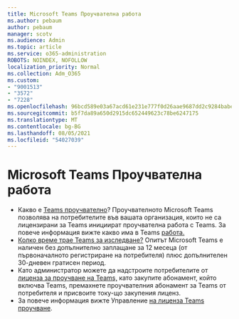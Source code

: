 ```yaml
---
title: Microsoft Teams Проучвателна работа
ms.author: pebaum
author: pebaum
manager: scotv
ms.audience: Admin
ms.topic: article
ms.service: o365-administration
ROBOTS: NOINDEX, NOFOLLOW
localization_priority: Normal
ms.collection: Adm_O365
ms.custom:
- "9001513"
- "3572"
- "7228"
ms.openlocfilehash: 96bcd589e03a67acd61e231e777f0d26aae9687dd2c9284babe3e2669343ca5e
ms.sourcegitcommit: b5f7da89a650d2915dc652449623c78be6247175
ms.translationtype: MT
ms.contentlocale: bg-BG
ms.lasthandoff: 08/05/2021
ms.locfileid: "54027039"
---
```

# <a name="microsoft-teams-exploratory-experience"></a>Microsoft Teams Проучвателна работа

- Какво е [Teams проучвателно](https://docs.microsoft.com/microsoftteams/teams-exploratory)? Проучвателното Microsoft Teams позволява на потребителите във вашата организация, които не са лицензирани за Teams инициират проучвателна работа с Teams. За повече информация вижте какво има в Teams [работа.](https://docs.microsoft.com/microsoftteams/teams-exploratory#whats-in-the-teams-exploratory-experience)
- [Колко време трае Teams за изследване?](https://docs.microsoft.com/microsoftteams/teams-exploratory#how-long-does-the-teams-exploratory-experience-last) Опитът Microsoft Teams е наличен без допълнително заплащане за 12 месеца (от първоначалното регистриране на потребителя) плюс допълнителен 30-дневен гратисен период.
- Като администратор можете да надстроите потребителите от [лиценза за проучване на Teams,](https://docs.microsoft.com/microsoftteams/teams-exploratory#upgrade-users-from-the-teams-exploratory-license) като закупите абонамент, който включва Teams, премахнете проучвателния абонамент за Teams от потребителя и присвоите току-що закупения лиценз.
- За повече информация вижте Управление [на лиценза Teams проучване](https://docs.microsoft.com/microsoftteams/teams-exploratory).
